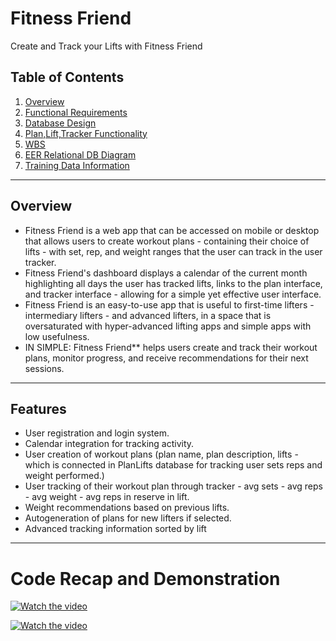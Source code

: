 # **Fitness Friend**  
Create and Track your Lifts with Fitness Friend

## **Table of Contents**
1. [Overview](#overview)
2. [Functional Requirements](https://docs.google.com/document/d/1srF8oGTNmqTlCrI0lN3KUiff2r3__MvGwCiBQCDxQos/edit?usp=sharing)
3. [Database Design](https://docs.google.com/document/d/1lxbbgL2HLg1uI_DE7TtSzCqkJ7iwn5i1IMK5zQ28soQ/edit?usp=sharing)
4. [Plan,Lift,Tracker Functionality](https://docs.google.com/document/d/17s8uYePlKkFkSQraUYe7-mxFrkQ3v9x8L7MCJXYzAN4/edit?usp=sharing)
5. [WBS](https://docs.google.com/document/d/1ez9xkvQ2hNxDfMBgt6n_tNCwkrcmJvW0id0xeI5v5Yc/edit?usp=sharing)
6. [EER Relational DB Diagram](https://drive.google.com/file/d/1o_gOxDREhP-9dAWIs0F2NKnT1iwHugS9/view?usp=sharing)
7. [Training Data Information](https://docs.google.com/document/d/1hPkIP76za0HWy6BrmT2m5MhoQq0FPAC-Pq3jwkr1mQU/edit?usp=sharing)

---

## **Overview**
- Fitness Friend is a web app that can be accessed on mobile or desktop that allows users to create workout plans - containing their choice of lifts - with set, rep, and weight ranges that the user can track in the user tracker.
- Fitness Friend's dashboard displays a calendar of the current month highlighting all days the user has tracked lifts, links to the plan interface, and tracker interface - allowing for a simple yet effective user interface.
- Fitness Friend is an easy-to-use app that is useful to first-time lifters - intermediary lifters - and advanced lifters, in a space that is oversaturated with hyper-advanced lifting apps and simple apps with low usefulness. 
- IN SIMPLE: Fitness Friend** helps users create and track their workout plans, monitor progress, and receive recommendations for their next sessions.

---

## **Features**
- User registration and login system.
- Calendar integration for tracking activity.
- User creation of workout plans (plan name, plan description, lifts - which is connected in PlanLifts database for tracking user sets reps and weight performed.)
- User tracking of their workout plan through tracker - avg sets - avg reps - avg weight - avg reps in reserve in lift. 
- Weight recommendations based on previous lifts.
- Autogeneration of plans for new lifters if selected.
- Advanced tracking information sorted by lift

---

# Code Recap and Demonstration

[![Watch the video](https://img.youtube.com/vi/t-67vfBuXDM/0.jpg)](https://www.youtube.com/watch?v=t-67vfBuXDM&ab_channel=CodyRabie)

[![Watch the video](https://img.youtube.com/vi/6XjA02x24Tc/0.jpg)](https://www.youtube.com/watch?v=6XjA02x24Tc&ab_channel=CodyRabie)
